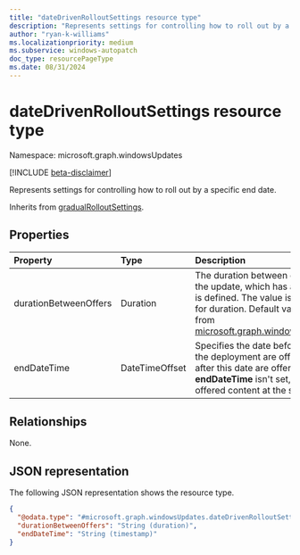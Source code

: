 ```yaml
---
title: "dateDrivenRolloutSettings resource type"
description: "Represents settings for controlling how to roll out by a specific end date."
author: "ryan-k-williams"
ms.localizationpriority: medium
ms.subservice: windows-autopatch
doc_type: resourcePageType
ms.date: 08/31/2024
---
```


# dateDrivenRolloutSettings resource type

Namespace: microsoft.graph.windowsUpdates

[!INCLUDE [beta-disclaimer](../../includes/beta-disclaimer.md)]

Represents settings for controlling how to roll out by a specific end date.

Inherits from [gradualRolloutSettings](../resources/windowsupdates-gradualrolloutsettings.md).

## Properties
|Property|Type|Description|
|:---|:---|:---|
|durationBetweenOffers|Duration|The duration between each set of devices being offered the update, which has an effect when the **endDateTime** is defined. The value is represented in ISO 8601 format for duration. Default value is `P1D` (one day). Inherited from [microsoft.graph.windowsUpdates.gradualRolloutSettings](../resources/windowsupdates-gradualrolloutsettings.md).|
|endDateTime|DateTimeOffset|Specifies the date before which all devices currently in the deployment are offered the update. Devices added after this date are offered immediately. When the **endDateTime** isn't set, all devices in the deployment are offered content at the same time.|

## Relationships
None.

## JSON representation
The following JSON representation shows the resource type.
<!-- {
  "blockType": "resource",
  "@odata.type": "microsoft.graph.windowsUpdates.dateDrivenRolloutSettings"
}
-->
``` json
{
  "@odata.type": "#microsoft.graph.windowsUpdates.dateDrivenRolloutSettings",
  "durationBetweenOffers": "String (duration)",
  "endDateTime": "String (timestamp)"
}
```

